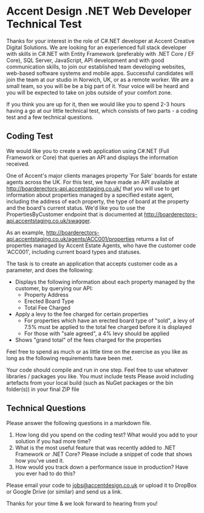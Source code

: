 Accent Design .NET Web Developer Technical Test
===============================================

Thanks for your interest in the role of C#.NET developer at Accent Creative Digital Solutions. We are looking for an experienced full stack developer with skills in C#.NET with Entity Framework (preferably with .NET Core / EF Core), SQL Server, JavaScript, API development and with good communication skills, to join our established team developing websites, web-based software systems and mobile apps. Successful candidates will join the team at our studio in Norwich, UK, or as a remote worker. We are a small team, so you will be be a big part of it. Your voice will be heard and you will be expected to take on jobs outside of your comfort zone.

If you think you are up for it, then we would like you to spend 2-3 hours having a go at our little technical test, which consists of two parts - a coding test and a few technical questions.

## Coding Test

We would like you to create a web application using C#.NET (Full Framework or Core) that queries an API and displays the information received. 

One of Accent's major clients manages property 'For Sale' boards for estate agents across the UK. For this test, we have made an API available at http://boarderectors-api.accentstaging.co.uk/ that you will use to get information about properties managed by a specified estate agent, including the address of each property, the type of board at the property and the board's current status. We'd like you to use the PropertiesByCustomer endpoint that is documented at http://boarderectors-api.accentstaging.co.uk/swagger.

As an example, http://boarderectors-api.accentstaging.co.uk/agents/ACC001/properties returns a list of properties managed by Accent Estate Agents, who have the customer code 'ACC001', including current board types and statuses.

The task is to create an application that accepts customer code as a parameter, and does the following:

* Displays the following information about each property managed by the customer, by querying our API:
  * Property Address
  * Erected Board Type
  * Total Fee Charged
* Apply a levy to the fee charged for certain properties
  * For properties which have an erected board type of "sold", a levy of 7.5% must be applied to the total fee charged before it is displayed
  * For those with "sale agreed", a 4% levy should be applied
* Shows "grand total" of the fees charged for the properties

Feel free to spend as much or as little time on the exercise as you like as long as the following requirements have been met.

Your code should compile and run in one step.
Feel free to use whatever libraries / packages you like.
You must include tests
Please avoid including artefacts from your local build (such as NuGet packages or the bin folder(s)) in your final ZIP file


## Technical Questions

Please answer the following questions in a markdown file.

1. How long did you spend on the coding test? What would you add to your solution if you had more time? 
2. What is the most useful feature that was recently added to .NET Framework or .NET Core? Please include a snippet of code that shows how you've used it.
3. How would you track down a performance issue in production? Have you ever had to do this?


Please email your code to jobs@accentdesign.co.uk or upload it to DropBox or Google Drive (or similar) and send us a link.

Thanks for your time & we look forward to hearing from you!

